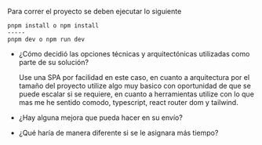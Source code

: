 Para correr el proyecto se deben ejecutar lo siguiente

```
pnpm install o npm install
-----
pnpm dev o npm run dev
```


- ¿Cómo decidió las opciones técnicas y arquitectónicas utilizadas como parte de su solución?

  Use una SPA por facilidad en este caso, en cuanto a arquitectura por el tamaño del proyecto utilize algo muy basico con oportunidad de que se puede escalar si se requiere, en cuanto a herramientas utilize con lo que mas me he sentido comodo, typescript, react router dom y tailwind.
- ¿Hay alguna mejora que pueda hacer en su envío?
- ¿Qué haría de manera diferente si se le asignara más tiempo?
